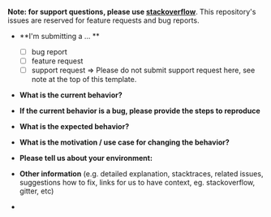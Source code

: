 **Note: for support questions, please use [stackoverflow](https://stackoverflow.com/search?q=steem-hook)**. This repository's issues are reserved for feature requests and bug reports.

* **I'm submitting a ... **
  - [ ] bug report
  - [ ] feature request
  - [ ] support request => Please do not submit support request here, see note at the top of this template.

* **What is the current behavior?**



* **If the current behavior is a bug, please provide the steps to reproduce**



* **What is the expected behavior?**



* **What is the motivation / use case for changing the behavior?**



* **Please tell us about your environment:**



* **Other information** (e.g. detailed explanation, stacktraces, related issues, suggestions how to fix, links for us to have context, eg. stackoverflow, gitter, etc)
* 